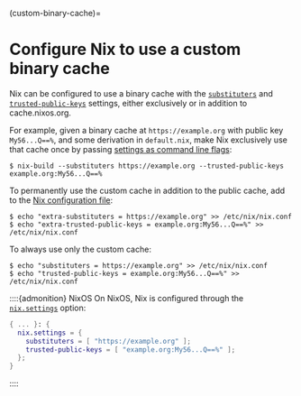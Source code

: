 (custom-binary-cache)=
# Configure Nix to use a custom binary cache

Nix can be configured to use a binary cache with the [`substituters`](https://nix.dev/manual/nix/2.21/command-ref/conf-file.html#conf-substituters) and [`trusted-public-keys`](https://nix.dev/manual/nix/2.21/command-ref/conf-file.html#conf-trusted-public-keys) settings, either exclusively or in addition to cache.nixos.org.

For example, given a binary cache at `https://example.org` with public key `My56...Q==%`, and some derivation in `default.nix`, make Nix exclusively use that cache once by passing [settings as command line flags](https://nix.dev/manual/nix/2.21/command-ref/conf-file#command-line-flags):

```shell-session
$ nix-build --substituters https://example.org --trusted-public-keys example.org:My56...Q==%
```

To permanently use the custom cache in addition to the public cache, add to the [Nix configuration file](https://nix.dev/manual/nix/2.21/command-ref/conf-file#configuration-file):

```shell-session
$ echo "extra-substituters = https://example.org" >> /etc/nix/nix.conf
$ echo "extra-trusted-public-keys = example.org:My56...Q==%" >> /etc/nix/nix.conf
```

To always use only the custom cache:

```shell-session
$ echo "substituters = https://example.org" >> /etc/nix/nix.conf
$ echo "trusted-public-keys = example.org:My56...Q==%" >> /etc/nix/nix.conf
```

::::{admonition} NixOS
On NixOS, Nix is configured through the [`nix.settings`](https://search.nixos.org/options?show=nix.settings) option:

```nix
{ ... }: {
  nix.settings = {
    substituters = [ "https://example.org" ];
    trusted-public-keys = [ "example.org:My56...Q==%" ];
  };
}
```
::::
